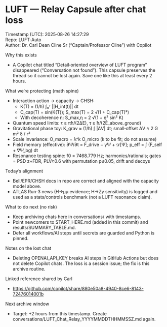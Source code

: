 # LUFT — Relay Capsule after chat loss
Timestamp (UTC): 2025‑08‑26 14:27:29  
Repo: LUFT‑Auto  
Author: Dr. Carl Dean Cline Sr (“Captain/Professor Cline”) with Copilot

Why this exists
- A Copilot chat titled “Detail‑oriented overview of LUFT program” disappeared (“Conversation not found”). This capsule preserves the thread so it cannot be lost again. Save one like this at least every 2 hours.

What we’re protecting (math spine)
- Interaction action → capacity → CHSH:
  - K(T) = (1/ħ) ∫₀ᵀ ||H_int(t)|| dt
  - C_cap(T) = sin(K(T)); S_max(T) = 2 √(1 + C_cap(T)²)
  - With decoherence η: S_max,η = 2 √(1 + η² sin² K)
- Quantum speed limits: τ ≥ πħ/(2ΔE), τ ≥ ħ/(2Ē_above_ground)
- Gravitational phase toy: K_grav ≈ (1/ħ) ∫ |ΔV| dt; small‑offset ΔV ≈ 2 G m² δ / r²
- Scale invariance: O_macro = λ^k O_micro (k to be fit; do not assume)
- Field memory (effective): ∂Ψ/∂t = F_drive − γΨ + 𝒟[Ψ]; p_eff = ∫ (F_self + ∇Ψ_bg) dt
- Resonance testing spine: f0 = 7468.779 Hz; harmonics/rationals; gates = PSD z+FDR, PLV≥0.6 with permutation p≤0.05, drift and decoys

Today’s alignment
- Bell/EPR/CHSH docs in repo are correct and aligned with the capacity model above.
- ATLAS Run‑3 news (H→μμ evidence; H→Zγ sensitivity) is logged and used as a stats/controls benchmark (not a LUFT resonance claim).

What to do next (no risk)
- Keep archiving chats here in conversations/ with timestamps.
- Point newcomers to START_HERE.md (added in this commit) and results/SUMMARY_TABLE.md.
- Defer all workflows/AI steps until secrets are guarded and Python is pinned.

Notes on the lost chat
- Deleting OPENAI_API_KEY breaks AI steps in GitHub Actions but does not delete Copilot chats. The loss is a session issue; the fix is this archive routine.

Linked reference shared by Carl
- https://github.com/copilot/share/880e50a8-4940-8ce6-8143-72476014001b

Next archive window
- Target: +2 hours from this timestamp. Create conversations/LUFT_Chat_Relay_YYYYMMDDTHHMMSSZ.md again.

